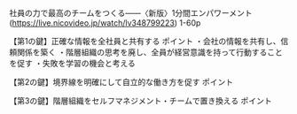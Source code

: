社員の力で最高のチームをつくる――〈新版〉1分間エンパワーメント(https://live.nicovideo.jp/watch/lv348799223)
1-60p

【第1の鍵】正確な情報を全社員と共有する
ポイント
・会社の情報を共有し、信頼関係を築く
・階層組織の思考を廃し、全員が経営意識を持って行動することを促す
・失敗を学習の機会と考える

【第2の鍵】境界線を明確にして自立的な働き方を促す
ポイント

【第3の鍵】階層組織をセルフマネジメント・チームで置き換える
ポイント
